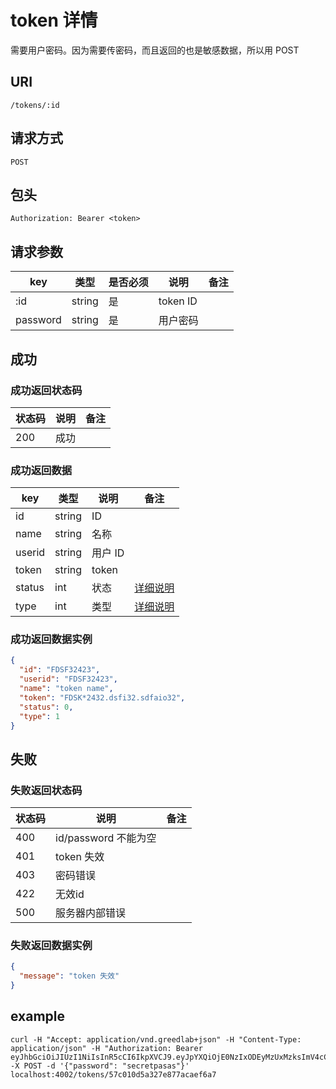 # token 详情

需要用户密码。因为需要传密码，而且返回的也是敏感数据，所以用 POST

## URI

```
/tokens/:id
```

## 请求方式

```
POST
```

## 包头

```
Authorization: Bearer <token>
```

## 请求参数

| key | 类型 | 是否必须 | 说明 | 备注 |
| --- | --- | --- | --- | --- |
| :id | string | 是 | token ID |  |
| password | string | 是 | 用户密码 |  |

## 成功

### 成功返回状态码

| 状态码 | 说明 | 备注 |
| --- | --- | --- |
| 200 | 成功 | |

### 成功返回数据

| key | 类型 | 说明 | 备注 |
| --- | --- | --- | --- |
| id | string | ID |  |
| name | string | 名称 | |
| userid | string | 用户 ID |  |
| token | string | token |  |
| status | int |  状态 | [详细说明](../../table/token.md#status) |
| type | int | 类型 | [详细说明](../../table/token.md#type) |

### 成功返回数据实例

```json
{
  "id": "FDSF32423",
  "userid": "FDSF32423",
  "name": "token name",
  "token": "FDSK*2432.dsfi32.sdfaio32",
  "status": 0,
  "type": 1
}
```

## 失败

### 失败返回状态码

| 状态码 | 说明 | 备注 |
| --- | --- | --- |
| 400 | id/password 不能为空 |  |
| 401 | token 失效 |  |
| 403 | 密码错误 |  |
| 422 | 无效id |  |
| 500 | 服务器内部错误 |  |

### 失败返回数据实例

```json
{
  "message": "token 失效"
}
```

## example

```
curl -H "Accept: application/vnd.greedlab+json" -H "Content-Type: application/json" -H "Authorization: Bearer eyJhbGciOiJIUzI1NiIsInR5cCI6IkpXVCJ9.eyJpYXQiOjE0NzIxODEyMzUxMzksImV4cCI6MTQ3NDc3MzIzNTEzOSwiaWQiOiI1N2JmOWJhMWNlODRjOTk5YTBlZmQ1YjciLCJzY29wZSI6ImRlZmF1bHQifQ.ESm0koiqDc8nfRTiHp4Uwo7PKNCtPRU5dfVfLT6MUSk" -X POST -d '{"password": "secretpasas"}' localhost:4002/tokens/57c010d5a327e877acaef6a7
```
